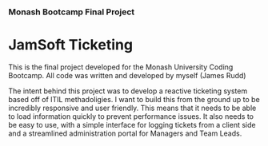 ### Monash Bootcamp Final Project

# JamSoft Ticketing

This is the final project developed for the Monash University Coding Bootcamp. 
All code was written and developed by myself (James Rudd)

The intent behind this project was to develop a reactive ticketing system based off of ITIL methadoligies.
I want to build this from the ground up to be incredibly responsive and user friendly. This means that it needs to be able to load information quickly to prevent performance issues. It also needs to be easy to use, with a simple interface for logging tickets from a client side and a streamlined administration portal for Managers and Team Leads.